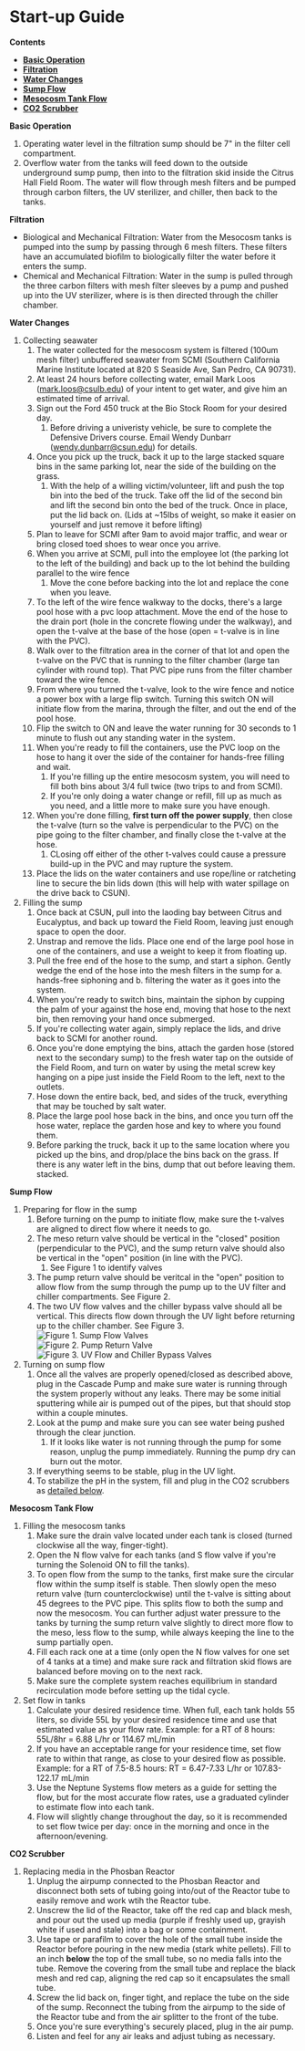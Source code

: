 # Start-up Guide

**Contents**  
- [**Basic Operation**](#Basic_Operation)  
- [**Filtration**](#Filtration)  
- [**Water Changes**](#Water_Changes)
- [**Sump Flow**](#Sump_Flow)
- [**Mesocosm Tank Flow**](#Meso_Flow)
- [**CO2 Scrubber**](#CO2_Scrubber)  

<a name="Basic_Operation"></a> **Basic Operation**

1. Operating water level in the filtration sump should be 7" in the filter cell compartment.
1. Overflow water from the tanks will feed down to the outside underground sump pump, then into to the filtration skid inside the Citrus Hall Field Room.  The water will flow through mesh filters and be pumped through carbon filters, the UV sterilizer, and chiller, then back to the tanks.

<a name="Filtration"></a> **Filtration**

* Biological and Mechanical Filtration: Water from the Mesocosm tanks is pumped into the sump by passing through 6 mesh filters.  These filters have an accumulated biofilm to biologically filter the water before it enters the sump.
* Chemical and Mechanical Filtration: Water in the sump is pulled through the three carbon filters with mesh filter sleeves by a pump and pushed up into the UV sterilizer, where is is then directed through the chiller chamber.


<a name="Water_Changes"></a> **Water Changes**

1. Collecting seawater
    1. The water collected for the mesocosm system is filtered (100um mesh filter) unbuffered seawater from SCMI (Southern California Marine Institute located at 820 S Seaside Ave, San Pedro, CA 90731).
    1. At least 24 hours before collecting water, email Mark Loos (mark.loos@csulb.edu) of your intent to get water, and give him an estimated time of arrival.
    1. Sign out the Ford 450 truck at the Bio Stock Room for your desired day.
        1. Before driving a univeristy vehicle, be sure to complete the Defensive Drivers course.  Email Wendy Dunbarr (wendy.dunbarr@csun.edu) for details.
    1. Once you pick up the truck, back it up to the large stacked square bins in the same parking lot, near the side of the building on the grass.
        1. With the help of a willing victim/volunteer, lift and push the top bin into the bed of the truck.  Take off the lid of the second bin and lift the second bin onto the bed of the truck. Once in place, put the lid back on.  (Lids at ~15lbs of weight, so make it easier on yourself and just remove it before lifting)
    1. Plan to leave for SCMI after 9am to avoid major traffic, and wear or bring closed toed shoes to wear once you arrive.
    1. When you arrive at SCMI, pull into the employee lot (the parking lot to the left of the building) and back up to the lot behind the building parallel to the wire fence
        1. Move the cone before backing into the lot and replace the cone when you leave.
    1. To the left of the wire fence walkway to the docks, there's a large pool hose with a pvc loop attachment.  Move the end of the hose to the drain port (hole in the concrete flowing under the walkway), and open the t-valve at the base of the hose (open = t-valve is in line with the PVC).
    1. Walk over to the filtration area in the corner of that lot and open the t-valve on the PVC that is running to the filter chamber (large tan cylinder with round top).  That PVC pipe runs from the filter chamber toward the wire fence.
    1. From where you turned the t-valve, look to the wire fence and notice a power box with a large flip switch.  Turning this switch ON will initiate flow from the marina, through the filter, and out the end of the pool hose.
    1. Flip the switch to ON and leave the water running for 30 seconds to 1 minute to flush out any standing water in the system.
    1. When you're ready to fill the containers, use the PVC loop on the hose to hang it over the side of the container for hands-free filling and wait.
        1. If you're filling up the entire mesocosm system, you will need to fill both bins about 3/4 full twice (two trips to and from SCMI).
        1. If you're only doing a water change or refill, fill up as much as you need, and a little more to make sure you have enough.
    1. When you're done filling, **first turn off the power supply**, then close the t-valve (turn so the valve is perpendicular to the PVC) on the pipe going to the filter chamber, and finally close the t-valve at the hose.
        1. CLosing off either of the other t-valves could cause a pressure build-up in the PVC and may rupture the system.
    1. Place the lids on the water containers and use rope/line or ratcheting line to secure the bin lids down (this will help with water spillage on the drive back to CSUN).
1. Filling the sump
    1. Once back at CSUN, pull into the laoding bay between Citrus and Eucalyptus, and back up toward the Field Room, leaving just enough space to open the door.
    1. Unstrap and remove the lids.  Place one end of the large pool hose in one of the containers, and use a weight to keep it from floating up.
    1. Pull the free end of the hose to the sump, and start a siphon.  Gently wedge the end of the hose into the mesh filters in the sump for a. hands-free siphoning and b. filtering the water as it goes into the system.
    1. When you're ready to switch bins, maintain the siphon by cupping the palm of your against the hose end, moving that hose to the next bin, then removing your hand once submerged.
    1. If you're collecting water again, simply replace the lids, and drive back to SCMI for another round.
    1. Once you're done emptying the bins, attach the garden hose (stored next to the secondary sump) to the fresh water tap on the outside of the Field Room, and turn on water by using the metal screw key hanging on a pipe just inside the Field Room to the left, next to the outlets.
    1. Hose down the entire back, bed, and sides of the truck, everything that may be touched by salt water.
    1. Place the large pool hose back in the bins, and once you turn off the hose water, replace the garden hose and key to where you found them.
    1. Before parking the truck, back it up to the same location where you picked up the bins, and drop/place the bins back on the grass.  If there is any water left in the bins, dump that out before leaving them. stacked.

<a name="Sump_Flow"></a> **Sump Flow**

1. Preparing for flow in the sump
    1. Before turning on the pump to initiate flow, make sure the t-valves are aligned to direct flow where it needs to go.
    1. The meso return valve should be vertical in the "closed" position (perpendicular to the PVC), and the sump return valve should also be vertical in the "open" position (in line with the PVC).
        1. See Figure 1 to identify valves
    1. The pump return valve should be veritcal in the "open" position to allow flow from the sump through the pump up to the UV filter and chiller compartments.  See Figure 2.
    1. The two UV flow valves and the chiller bypass valve should all be vertical.  This directs flow down through the UV light before returning up to the chiller chamber.  See Figure 3.  
    ![Figure 1. Sump Flow Valves](images/Sump_Flow_Valves.png)  
    ![Figure 2. Pump Return Valve](images/Pump_Valve.png)  
    ![Figure 3. UV Flow and Chiller Bypass Valves](images/UV_Valves.png)  
1. Turning on sump flow
    1. Once all the valves are properly opened/closed as described above, plug in the Cascade Pump and make sure water is running through the system properly without any leaks.  There may be some initial sputtering while air is pumped out of the pipes, but that should stop within a couple minutes.
    1. Look at the pump and make sure you can see water being pushed through the clear junction.
        1. If it looks like water is not running through the pump for some reason, unplug the pump immediately.  Running the pump dry can burn out the motor.
    1. If everything seems to be stable, plug in the UV light.
    1. To stabilize the pH in the system, fill and plug in the CO2 scrubbers as [detailed below](#CO2_Scrubber).


<a name="Meso_Flow"></a> **Mesocosm Tank Flow**

1. Filling the mesocosm tanks 
    1. Make sure the drain valve located under each tank is closed (turned clockwise all the way, finger-tight).
    1. Open the N flow valve for each tanks (and S flow valve if you're turning the Solenoid ON to fill the tanks).
    1. To open flow from the sump to the tanks, first make sure the circular flow within the sump itself is stable.  Then slowly open the meso return valve (turn counterclockwise) until the t-valve is sitting about 45 degrees to the PVC pipe.  This splits flow to both the sump and now the mesocosm.  You can further adjust water pressure to the tanks by turning the sump return valve slightly to direct more flow to the meso, less flow to the sump, while always keeping the line to the sump partially open.
    1. Fill each rack one at a time (only open the N flow valves for one set of 4 tanks at a time) and make sure rack and filtration skid flows are balanced before moving on to the next rack.
    1. Make sure the complete system reaches equilibrium in standard recirculation mode before setting up the tidal cycle.
1. Set flow in tanks
    1. Calculate your desired residence time.  When full, each tank holds 55 liters, so divide 55L by your desired residence time and use that estimated value as your flow rate.  Example: for a RT of 8 hours: 55L/8hr = 6.88 L/hr or 114.67 mL/min
    1. If you have an acceptable range for your residence time, set flow rate to within that range, as close to your desired flow as possible.  Example: for a RT of 7.5-8.5 hours: RT = 6.47-7.33 L/hr or 107.83-122.17 mL/min
    1. Use the Neptune Systems flow meters as a guide for setting the flow, but for the most accurate flow rates, use a graduated cylinder to estimate flow into each tank.
    1. Flow will slightly change throughout the day, so it is recommended to set flow twice per day: once in the morning and once in the afternoon/evening.


<a name="CO2_Scrubber"></a> **CO2 Scrubber**

1. Replacing media in the Phosban Reactor
    1. Unplug the airpump connected to the Phosban Reactor and disconnect both sets of tubing going into/out of the Reactor tube to easily remove and work wtih the Reactor tube.
    1. Unscrew the lid of the Reactor, take off the red cap and black mesh, and pour out the used up media (purple if freshly used up, grayish white if used and stale) into a bag or some containment.
    1. Use tape or parafilm to cover the hole of the small tube inside the Reactor before pouring in the new media (stark white pellets).  Fill to an inch **below** the top of the small tube, so no media falls into the tube.  Remove the covering from the small tube and replace the black mesh and red cap, aligning the red cap so it encapsulates the small tube.
    1. Screw the lid back on, finger tight, and replace the tube on the side of the sump.  Reconnect the tubing from the airpump to the side of the Reactor tube and from the air splitter to the front of the tube.
    1. Once you're sure everything's securely placed, plug in the air pump.
    1. Listen and feel for any air leaks and adjust tubing as necessary.